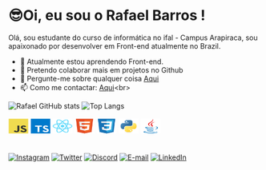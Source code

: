 <h1>😎Oi, eu sou o Rafael Barros !</h1> 

Olá, sou estudante do curso de informática no ifal - Campus Arapiraca, sou apaixonado por desenvolver em Front-end atualmente no Brazil.

- 🌱 Atualmente estou aprendendo Front-end.
- 👯 Pretendo colaborar mais em projetos no Github
- 💬 Pergunte-me sobre qualquer coisa [Aqui](mailto:rafaelbarros.contact@gmail.com)
- 📫 Como me contactar: [Aqui](https://api.whatsapp.com/send?phone=5582999774488&text=Olá,%20Rafael,%20tudo%20bem?)<br>

<div>
  <img height="180em" src="https://github-readme-stats.vercel.app/api?username=rafaelbarross&show_icons=true&theme=tokyonight" alt="Rafael GitHub stats"> 
<img height="180em" src="https://github-readme-stats.vercel.app/api/top-langs/?username=rafaelbarross&layout=compact&theme=tokyonight" alt="Top Langs">
</div>

<div style="display: inline_block; margin-bottom: 15px; margin-top: -px;"><br/>
  <img height="30" width="40" align="center" alt="java script" src="https://raw.githubusercontent.com/devicons/devicon/1119b9f84c0290e0f0b38982099a2bd027a48bf1/icons/javascript/javascript-original.svg " />
  <img height="30" width="40" align="center" alt="type script" src="https://raw.githubusercontent.com/devicons/devicon/master/icons/typescript/typescript-plain.svg"/>
  <img height="30" width="40" align="center" alt="react" src="https://raw.githubusercontent.com/devicons/devicon/1119b9f84c0290e0f0b38982099a2bd027a48bf1/icons/react/react-original.svg"/>
  <img height="30" width="40" align="center" alt="html5" src="https://raw.githubusercontent.com/devicons/devicon/master/icons/html5/html5-original.svg"/>
  <img height="30" width="40" align="center" alt="css3" src="https://raw.githubusercontent.com/devicons/devicon/master/icons/css3/css3-original.svg"/>
  <img height="30" width="40" align="center" alt="python" src="https://raw.githubusercontent.com/devicons/devicon/1119b9f84c0290e0f0b38982099a2bd027a48bf1/icons/python/python-original.svg"/>
  <img height="30" width="40" align="center" alt="java" src="https://raw.githubusercontent.com/devicons/devicon/1119b9f84c0290e0f0b38982099a2bd027a48bf1/icons/java/java-original.svg"/>

</div>

#

<div>

  [![Instagram](https://img.shields.io/badge/Instagram-E4405F?style=for-the-badge&logo=instagram&logoColor=white)](https://www.instagram.com/rafael.barros20/) [![Twitter](https://img.shields.io/badge/Twitter-1DA1F2?style=for-the-badge&logo=twitter&logoColor=white)]() [![Discord](https://img.shields.io/badge/Discord-7289DA?style=for-the-badge&logo=discord&logoColor=white)](https://discord.com/channels/@me) [![E-mail](https://img.shields.io/badge/Gmail-D14836?style=for-the-badge&logo=gmail&logoColor=white)](mailto:rafaelbarros.contact@gmail.com) [![LinkedIn](https://img.shields.io/badge/LinkedIn-0077B5?style=for-the-badge&logo=linkedin&logoColor=white)](https://www.linkedin.com/in/rafael-barros-949749263/)

</div>
